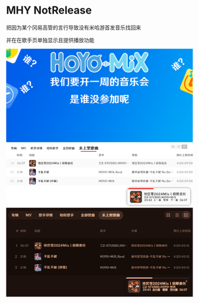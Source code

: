 # MHY NotRelease
把因为某个冈易高管的言行导致没有米哈游首发音乐找回来

并在在歌手页单独显示且提供播放功能

![img](previewpng/cover.png)
![img](previewpng/image1.png)
![img](previewpng/image.png)